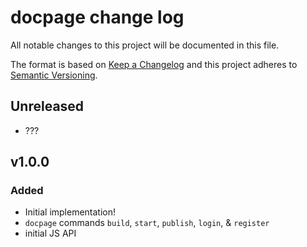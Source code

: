 # docpage change log

All notable changes to this project will be documented in this file.

The format is based on [Keep a Changelog](http://keepachangelog.com/) and this project adheres to [Semantic Versioning](http://semver.org/).

## Unreleased

* ???

## v1.0.0

### Added
* Initial implementation!
* `docpage` commands `build`, `start`, `publish`, `login`, & `register`
* initial JS API

